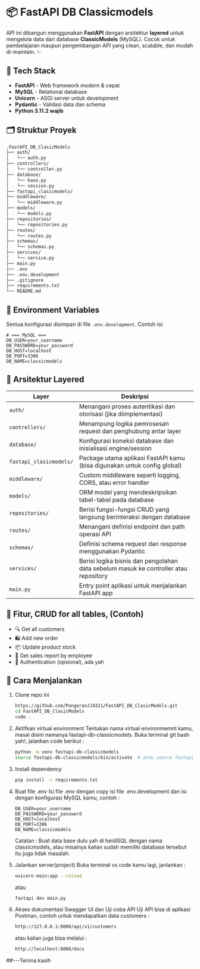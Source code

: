 # 📦 FastAPI DB Classicmodels

API ini dibangun menggunakan **FastAPI** dengan arsitektur **layered** untuk mengelola data dari database **ClassicModels** (MySQL). 
Cocok untuk pembelajaran maupun pengembangan API yang clean, scalable, dan mudah di-maintain. ✨

## 🚀 Tech Stack

- **FastAPI** - Web framework modern & cepat
- **MySQL** - Relational database
- **Uvicorn** - ASGI server untuk development
- **Pydantic** - Validasi data dan schema
- **Python 3.11.2 wajib**

## 🗂️ Struktur Proyek

```bash
.FastAPI_DB_ClasicModels
├── auth/
│   └── auth.py
├── controllers/
│   └── controller.py
├── database/
│   └── base.py
│   └── session.py
├── fastapi_clasicmodels/
├── middleware/
│   └── middleware.py
├── models/
│   └── models.py
├── repositories/
│   └── repositories.py
├── routes/
│   └── routes.py
├── schemas/
│   └── schemas.py
├── services/
│   └── service.py
├── main.py
├── .env
├── .env.development
├── .gitignore
├── requirements.txt
└── README.md
```


## 🔐 Environment Variables

Semua konfigurasi disimpan di file `.env.development`. Contoh isi:

```env
# === MySQL ===
DB_USER=your_username
DB_PASSWORD=your_password
DB_HOST=localhost
DB_PORT=3306
DB_NAME=classicmodels
```

## 🧠 Arsitektur Layered

<table>
  <thead>
    <tr>
      <th>Layer</th>
      <th>Deskripsi</th>
    </tr>
  </thead>
  <tbody>
    <tr>
      <td><code>auth/</code></td>
      <td>Menangani proses autentikasi dan otorisasi (jika diimplementasi)</td>
    </tr>
    <tr>
      <td><code>controllers/</code></td>
      <td>Menampung logika pemrosesan request dan penghubung antar layer</td>
    </tr>
    <tr>
      <td><code>database/</code></td>
      <td>Konfigurasi koneksi database dan inisialisasi engine/session</td>
    </tr>
    <tr>
      <td><code>fastapi_clasicmodels/</code></td>
      <td>Package utama aplikasi FastAPI kamu (bisa digunakan untuk config global)</td>
    </tr>
    <tr>
      <td><code>middleware/</code></td>
      <td>Custom middleware seperti logging, CORS, atau error handler</td>
    </tr>
    <tr>
      <td><code>models/</code></td>
      <td>ORM model yang mendeskripsikan tabel-tabel pada database</td>
    </tr>
    <tr>
      <td><code>repositories/</code></td>
      <td>Berisi fungsi-fungsi CRUD yang langsung berinteraksi dengan database</td>
    </tr>
    <tr>
      <td><code>routes/</code></td>
      <td>Menangani definisi endpoint dan path operasi API</td>
    </tr>
    <tr>
      <td><code>schemas/</code></td>
      <td>Definisi schema request dan response menggunakan Pydantic</td>
    </tr>
    <tr>
      <td><code>services/</code></td>
      <td>Berisi logika bisnis dan pengolahan data sebelum masuk ke controller atau repository</td>
    </tr>
    <tr>
      <td><code>main.py</code></td>
      <td>Entry point aplikasi untuk menjalankan FastAPI app</td>
    </tr>
  </tbody>
</table>


## 📌 Fitur, CRUD for all tables, (Contoh)
<ul>
  <li>🔍 Get all customers</li>
  <li>🛍️ Add new order</li>
  <li>📦 Update product stock</li>
  <li>🧾 Get sales report by employee</li>
  <li>🔐 Authentication (opsional), ada yah</li>
</ul>

## 🧪 Cara Menjalankan

1. Clone repo ini
    ```bash
    https://github.com/PangeranJJ4321/FastAPI_DB_ClasicModels.git
    cd FastAPI_DB_ClasicModels
    code .
    ```
2. Aktifkan virtual environment
   Tentukan nama virtual environmemnt kamu, masal disini namanya fastapi-db-classicmodels.
   Buka terminal git bash yah!, jalankan code berikut :
   ```bash
   python -m venv fastapi-db-classicmodels
   source fastapi-db-classicmodels/bin/activate  # atau source fastapi-db-classicmodels\Scripts\activate di Windows
   ```
4. Install dependency
   ```bash
   pip install -r requirements.txt
   ```
6. Buat file .env 
   Isi file .env dengan copy isi file .env.development dan isi dengan konfigurasi MySQL kamu, contoh : 
   ```env
   DB_USER=your_username
   DB_PASSWORD=your_password
   DB_HOST=localhost
   DB_PORT=3306
   DB_NAME=classicmodels
   ```
   Catatan : Buat data base dulu yah di heidiSQL dengan nama classicmodels, atau misalnya
   kalian sudah memiliki database tersebut itu juga tidak masalah.
8. Jalankan server(project)
   Buka terminal vs code kamu lagi, janlankan :
   ```bash
   uvicorn main:app --reload
   ```
   atau
   ```bash
   fastapi dev main.py
   ```

9. Akses dokumentasi Swagger UI dan Uji coba API
   Uji API bisa di aplikasi Postman, contoh untuk mendapatkan data customers :
   ```bash
   http://127.0.0.1:8000/api/v1/customers
   ```
   atau kalian juga bisa melalui :
   ```bash
   http://localhost:8000/docs
   ```


##---Terima kasih
   
   



